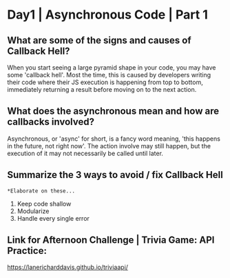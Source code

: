 # Day1 | Asynchronous Code | Part 1

## What are some of the signs and causes of Callback Hell?
  When you start seeing a large pyramid shape in your code, you may have some 'callback hell'.  Most the time, this is caused by developers writing their code where their JS execution is happening from top to bottom, immediately returning a result before moving on to the next action.

## What does the asynchronous mean and how are callbacks involved?
  Asynchronous, or 'async' for short, is a fancy word meaning, 'this happens in the future, not right now'. The action involve may still happen, but the execution of it may not necessarily be called until later.

## Summarize the 3 ways to avoid / fix Callback Hell
    *Elaborate on these...
  1) Keep code shallow
  2) Modularize
  3) Handle every single error

## Link for Afternoon Challenge | Trivia Game: API Practice:
https://lanericharddavis.github.io/triviaapi/
